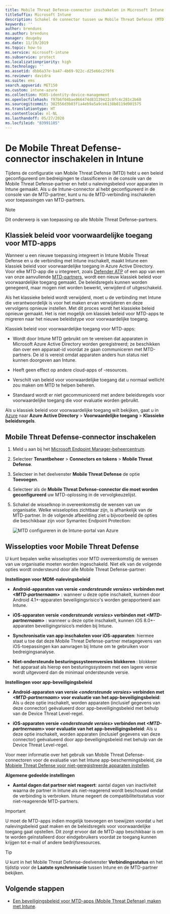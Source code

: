 ```yaml
---
title: Mobile Threat Defense-connector inschakelen in Microsoft Intune
titleSuffix: Microsoft Intune
description: Schakel de connector tussen uw Mobile Threat Defense (MTD) -partner en Microsoft Intune in.
keywords: ''
author: brenduns
ms.author: brenduns
manager: dougeby
ms.date: 11/19/2019
ms.topic: how-to
ms.service: microsoft-intune
ms.subservice: protect
ms.localizationpriority: high
ms.technology: ''
ms.assetid: dbb6a37e-ba47-4b69-922c-d25e66c279f6
ms.reviewer: davidra
ms.suite: ems
search.appverid: MET150
ms.custom: intune-azure
ms.collection: M365-identity-device-management
ms.openlocfilehash: f97b6f04bae066474d83139422c0fc4c281c2b60
ms.sourcegitcommit: 302556d3b03f1a4eb9a5a9ce6138b8119d901575
ms.translationtype: HT
ms.contentlocale: nl-NL
ms.lasthandoff: 05/27/2020
ms.locfileid: "83991105"
---
```

# <a name="enable-the-mobile-threat-defense-connector-in-intune"></a>De Mobile Threat Defense-connector inschakelen in Intune

Tijdens de configuratie van Mobile Threat Defense (MTD) hebt u een beleid geconfigureerd om bedreigingen te classificeren in de console van de Mobile Threat Defense-partner en hebt u nalevingsbeleid voor apparaten in Intune gemaakt. Als u de Intune-connector al hebt geconfigureerd in de console van de MTD-partner, kunt u nu de MTD-verbinding inschakelen voor toepassingen van MTD-partners.

> [!NOTE]
> Dit onderwerp is van toepassing op alle Mobile Threat Defense-partners.

## <a name="classic-conditional-access-policies-for-mtd-apps"></a>Klassiek beleid voor voorwaardelijke toegang voor MTD-apps

Wanneer u een nieuwe toepassing integreert in Intune Mobile Threat Defense en u de verbinding met Intune inschakelt, maakt Intune een klassiek beleid voor voorwaardelijke toegang in Azure Active Directory. Voor elke MTD-app die u integreert, zoals [Defender ATP](advanced-threat-protection.md) of een app van een van onze aanvullende [MTD-partners](mobile-threat-defense.md#mobile-threat-defense-partners), wordt een nieuw klassiek beleid voor voorwaardelijke toegang gemaakt. De beleidsregels kunnen worden genegeerd, maar mogen niet worden bewerkt, verwijderd of uitgeschakeld.

Als het klassieke beleid wordt verwijderd, moet u de verbinding met Intune die verantwoordelijk is voor het maken ervan verwijderen en deze vervolgens opnieuw instellen. Met dit proces wordt het klassieke beleid opnieuw gemaakt. Het is niet mogelijk om klassiek beleid voor MTD-apps te migreren naar het nieuwe beleidstype voor voorwaardelijke toegang.

Klassiek beleid voor voorwaardelijke toegang voor MTD-apps:

- Wordt door Intune MTD gebruikt om te vereisen dat apparaten in Microsoft Azure Active Directory worden geregistreerd; ze beschikken dan over een apparaat-id voordat ze gaan communiceren met MTD-partners. De id is vereist omdat apparaten anders hun status niet kunnen doorgeven aan Intune.

- Heeft geen effect op andere cloud-apps of -resources.

- Verschilt van beleid voor voorwaardelijke toegang dat u normaal wellicht zou maken om MTD te helpen beheren.

- Standaard wordt er niet gecommuniceerd met andere beleidsregels voor voorwaardelijke toegang die voor evaluatie worden gebruikt.

Als u klassiek beleid voor voorwaardelijke toegang wilt bekijken, gaat u in [Azure](https://portal.azure.com/#home) naar **Azure Active Directory** > **Voorwaardelijke toegang** > **Klassieke beleidsregels**.

## <a name="to-enable-the-mobile-threat-defense-connector"></a>Mobile Threat Defense-connector inschakelen

1. Meld u aan bij het [Microsoft Endpoint Manager-beheercentrum](https://go.microsoft.com/fwlink/?linkid=2109431).

2. Selecteer **Tenantbeheer** > **Connectors en tokens** > **Mobile Threat Defense**.

3. Selecteer in het deelvenster **Mobile Threat Defense** de optie **Toevoegen**.

4. Selecteer als de **Mobile Threat Defense-connector die moet worden geconfigureerd** uw MTD-oplossing in de vervolgkeuzelijst.

5. Schakel de wisselknop in overeenkomstig de wensen van uw organisatie. Welke wisselopties zichtbaar zijn, is afhankelijk van de MTD-partner.  In de volgende afbeelding ziet u bijvoorbeeld de opties die beschikbaar zijn voor Symantec Endpoint Protection:

   ![MTD configureren in de Intune-portal van Azure](./media/mtd-connector-enable/enable-mtd-connector-1.png)

## <a name="mobile-threat-defense-toggle-options"></a>Wisselopties voor Mobile Threat Defense

U kunt bepalen welke wisselopties voor MTD overeenkomstig de wensen van uw organisatie moeten worden ingeschakeld. Niet elk van de volgende opties wordt ondersteund door alle Mobile Threat Defense-partner:

**Instellingen voor MDM-nalevingsbeleid**

- **Android-apparaten van versie _\<ondersteunde versies>_ verbinden met _\<MTD-partnernaam>_** : wanneer u deze optie inschakelt, kunnen door Android 4.1+-apparaten beveiligingsrisico's worden gerapporteerd aan Intune.

- **iOS-apparaten versie _\<ondersteunde versies>_ verbinden met _\<MTD-partnernaam>_** : wanneer u deze optie inschakelt, kunnen iOS 8.0+-apparaten beveiligingsrisico’s melden bij Intune.

- **Synchronisatie van app inschakelen voor iOS-apparaten**: hiermee staat u toe dat deze Mobile Threat Defense-partner metagegevens van iOS-toepassingen kan aanvragen bij Intune om te gebruiken voor bedreigingsanalyse.

- **Niet-ondersteunde besturingssysteemversies blokkeren** : blokkeer het apparaat als hierop een besturingssysteem met een lagere versie wordt uitgevoerd dan de minimaal ondersteunde versie.

**Instellingen voor app-beveiligingsbeleid**

- **Android-apparaten van versie *\<ondersteunde versies>* verbinden met *\<MTD-partnernaam>* voor evaluatie van het app-beveiligingsbeleid**: Als u deze optie inschakelt, worden apparaten (inclusief gegevens van deze connector) geëvalueerd door app-beveiligingsbeleid met behulp van de Device Threat Level-regel.

- **iOS-apparaten versie *\<ondersteunde versies>* verbinden met *\<MTD-partnernaam>* voor evaluatie van het app-beveiligingsbeleid**: Als u deze optie inschakelt, worden apparaten (inclusief gegevens van deze connector) geëvalueerd door app-beveiligingsbeleid met behulp van de Device Threat Level-regel.

Voor meer informatie over het gebruik van Mobile Threat Defense-connectoren voor de evaluatie van het Intune app-beschermingsbeleid, zie [Mobiele Threat Defense voor niet-geregistreerde apparaten instellen](mtd-enable-unenrolled-devices.md).

**Algemene gedeelde instellingen**

- **Aantal dagen dat partner niet reageert**: aantal dagen van inactiviteit waarna de partner in Intune als niet-reagerend wordt beschouwd omdat de verbinding is verbroken. Intune negeert de compatibiliteitsstatus voor niet-reagerende MTD-partners.

> [!IMPORTANT]
> U moet de MTD-apps indien mogelijk toevoegen en toewijzen voordat u het nalevingsbeleid gaat maken en de beleidsregels voor voorwaardelijke toegang gaat opstellen. Dit zorgt ervoor dat de MTD-app beschikbaar is om te worden geïnstalleerd door eindgebruikers voordat ze toegang kunnen krijgen tot e-mail of andere bedrijfsresources.

> [!TIP]
> U kunt in het Mobile Threat Defense-deelvenster **Verbindingsstatus** en het tijdstip voor de **Laatste synchronisatie** tussen Intune en de MTD-partner bekijken.

## <a name="next-steps"></a>Volgende stappen

- [Een beveiligingsbeleid voor MTD-apps (Mobile Threat Defense) maken met Intune](mtd-app-protection-policy.md).
